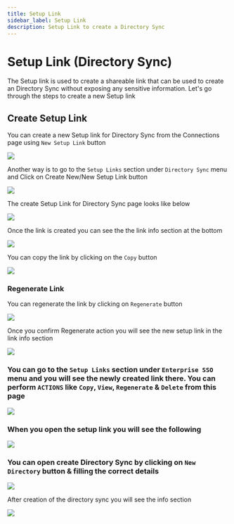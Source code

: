 ```yaml
---
title: Setup Link
sidebar_label: Setup Link
description: Setup Link to create a Directory Sync
---
```


# Setup Link (Directory Sync)

The Setup link is used to create a shareable link that can be used to create an Directory Sync without exposing any sensitive information.
Let's go through the steps to create a new Setup link

## Create Setup Link

You can create a new Setup link for Directory Sync from the Connections page using `New Setup Link` button

<img class="mask-img" src="/images/product_images/setup-link/dsync/dsync-connections-page.png" />

Another way is to go to the `Setup Links` section under `Directory Sync` menu and Click on Create New/New Setup Link button

<img class="mask-img" src="/images/product_images/setup-link/dsync/dsync-setup-link-list-empty.png" />

The create Setup Link for Directory Sync page looks like below

<img class="mask-img" src="/images/product_images/setup-link/dsync/dsync-setup-link-create-page.png" />

Once the link is created you can see the the link info section at the bottom

<img class="mask-img" src="/images/product_images/setup-link/dsync/setup-link-created.png" />

You can copy the link by clicking on the `Copy` button

<img class="mask-img" src="/images/product_images/setup-link/dsync/setup-link-copied.png" />

### Regenerate Link

You can regenerate the link by clicking on `Regenerate` button

<img class="mask-img" src="/images/product_images/setup-link/dsync/setup-link-regenerate-init.png" />

Once you confirm Regenerate action you will see the new setup link in the link info section

<img class="mask-img" src="/images/product_images/setup-link/dsync/setup-link-regenerated.png" />

### You can go to the `Setup Links` section under `Enterprise SSO` menu and you will see the newly created link there. You can perform `ACTIONS` like `Copy`, `View`, `Regenerate` & `Delete` from this page

<img class="mask-img" src="/images/product_images/setup-link/dsync/setup-link-list-page.png" />

### When you open the setup link you will see the following

<img class="mask-img" src="/images/product_images/setup-link/dsync/setup-link-page-dsync.png" />

### You can open create Directory Sync by clicking on `New Directory` button & filling the correct details

<img class="mask-img" src="/images/product_images/setup-link/dsync/dsync-setup-link-created.png" />

After creation of the directory sync you will see the info section

<img class="mask-img" src="/images/product_images/setup-link/dsync/dsync-created-info.png" />
